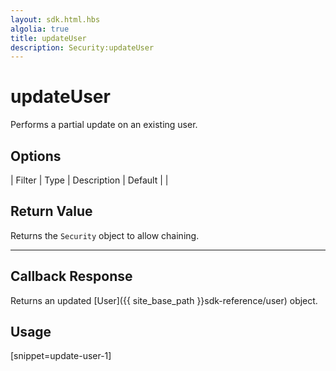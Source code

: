 ```yaml
---
layout: sdk.html.hbs
algolia: true
title: updateUser
description: Security:updateUser
---
```


  

# updateUser
Performs a partial update on an existing user.


## Options

| Filter | Type | Description | Default |
|
## Return Value

Returns the `Security` object to allow chaining.

---

## Callback Response

Returns an updated [User]({{ site_base_path }}sdk-reference/user) object.

## Usage

[snippet=update-user-1]
